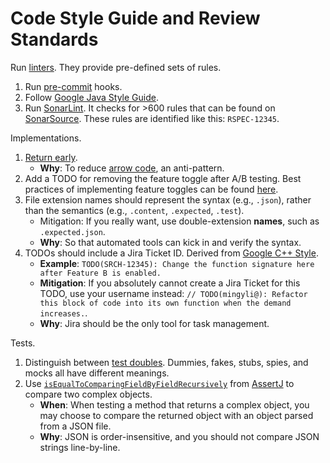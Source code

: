 # Code Style Guide and Review Standards



Run [linters](https://www.testim.io/blog/what-is-a-linter-heres-a-definition-and-quick-start-guide/). They provide pre-defined sets of rules.

1. Run [pre-commit](https://pre-commit.com/) hooks.
2. Follow [Google Java Style Guide](https://google.github.io/styleguide/javaguide.html).
3. Run [SonarLint](https://www.sonarlint.org/). It checks for &gt;600 rules that can be found on [SonarSource](https://rules.sonarsource.com/java/). These rules are identified like this: `RSPEC-12345`.

Implementations.

1. [Return early](http://www.itamarweiss.com/personal/2018/02/28/return-early-pattern.html).
   * **Why**: To reduce [arrow code](https://blog.codinghorror.com/flattening-arrow-code/), an anti-pattern.
2. Add a TODO for removing the feature toggle after A/B testing. Best practices of implementing feature toggles can be found [here](https://martinfowler.com/articles/feature-toggles.html).
3. File extension names should represent the syntax \(e.g., `.json`\), rather than the semantics \(e.g., `.content`, `.expected`, `.test`\). 
   * Mitigation: If you really want, use double-extension **names**, such as `.expected.json`.
   * **Why**: So that automated tools can kick in and verify the syntax.
4. TODOs should include a Jira Ticket ID. Derived from [Google C++ Style](https://google.github.io/styleguide/cppguide.html#TODO_Comments).
   * **Example**: `TODO(SRCH-12345): Change the function signature here after Feature B is enabled.`
   * **Mitigation**: If you absolutely cannot create a Jira Ticket for this TODO, use your username instead: `// TODO(mingyli@): Refactor this block of code into its own function when the demand increases.`.
   * **Why**: Jira should be the only tool for task management.

Tests.

1. Distinguish between [test doubles](https://martinfowler.com/articles/mocksArentStubs.html). Dummies, fakes, stubs, spies, and mocks all have different meanings.
2. Use [`isEqualToComparingFieldByFieldRecursively`](https://joel-costigliola.github.io/assertj/assertj-core-features-highlight.html#field-by-field-recursive) from [AssertJ](https://assertj.github.io/doc/) to compare two complex objects.
   * **When**: When testing a method that returns a complex object, you may choose to compare the returned object with an object parsed from a JSON file. 
   * **Why**: JSON is order-insensitive, and you should not compare JSON strings line-by-line.

